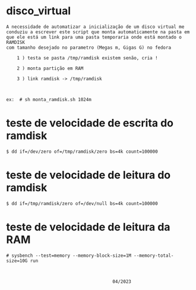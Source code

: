 # disco_virtual

	A necessidade de automatizar a inicialização de um disco virtual me 
	conduziu a escrever este script que monta automaticamente na pasta em 
	que ele está um link para uma pasta temporaria onde está montado o RAMDISK
	com tamanho desejado no parametro (Megas m, Gigas G) no fedora

		1 ) testa se pasta /tmp/ramdisk existem senão, cria ! 
	
		2 ) monta partição em RAM
		
		3 ) link ramdisk -> /tmp/ramdisk



	ex:  # sh monta_ramdisk.sh 1024m 

	
# teste de velocidade de escrita do ramdisk
	$ dd if=/dev/zero of=/tmp/ramdisk/zero bs=4k count=100000

# teste de velocidade de leitura do ramdisk
	$ dd if=/tmp/ramdisk/zero of=/dev/null bs=4k count=100000
	
# teste de velocidade de leitura da RAM
	# sysbench --test=memory --memory-block-size=1M --memory-total-size=10G run
	
	
	
											04/2023
